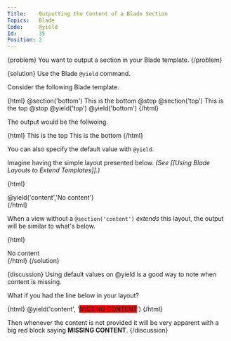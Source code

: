 ```yaml
---
Title:    Outputting the Content of a Blade Section
Topics:   Blade
Code:     @yield
Id:       35
Position: 2
---
```


{problem}
You want to output a section in your Blade template.
{/problem}

{solution}
Use the Blade `@yield` command.

Consider the following Blade template.

{html}
@section('bottom')
  This is the bottom
@stop
@section('top')
  This is the top
@stop
@yield('top')
@yield('bottom')
{/html}

The output would be the follwoing.

{html}
This is the top
This is the bottom
{/html}

You can also specify the default value with `@yield`.

Imagine having the simple layout presented below. _(See [[Using Blade Layouts to Extend Templates]].)_

{html}
<html>
  <body>
    <div class="container">
      @yield('content','No content')
    </div>
  </body>
</html>
{/html}

When a view without a `@section('content')` _extends_ this layout, the output will be similar to what's below.

{html}
<html>
  <body>
    <div class="container">
      No content
    </div>
  </body>
</html>
{/html}
{/solution}

{discussion}
Using default values on @yield is a good way to note when content is missing.

What if you had the line below in your layout?

{html}
@yield('content', '<span style="background:red">MISSING CONTENT</span>')
{/html}

Then whenever the content is not provided it will be very apparent with a big red block saying **MISSING CONTENT**.
{/discussion}

